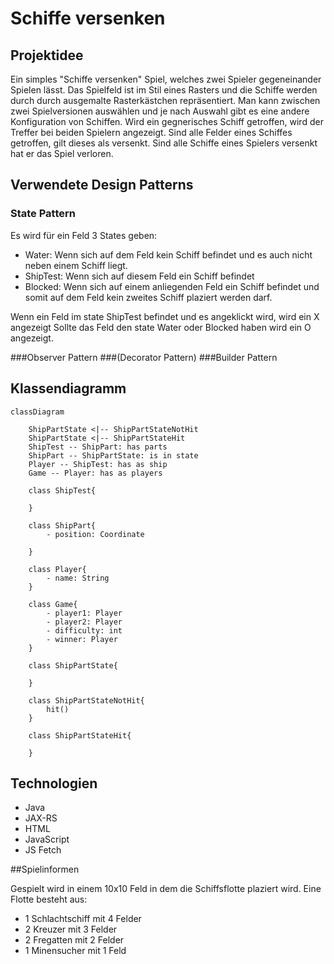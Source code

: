 # Schiffe versenken
## Projektidee
Ein simples "Schiffe versenken" Spiel, welches zwei Spieler gegeneinander Spielen lässt. Das Spielfeld ist im Stil eines Rasters und die Schiffe werden durch durch ausgemalte Rasterkästchen repräsentiert. Man kann zwischen zwei Spielversionen auswählen und je nach Auswahl gibt es eine andere Konfiguration von Schiffen.
Wird ein gegnerisches Schiff getroffen, wird der Treffer bei beiden Spielern angezeigt. Sind alle Felder eines Schiffes
getroffen, gilt dieses als versenkt.
Sind alle Schiffe eines Spielers versenkt hat er das Spiel verloren.

## Verwendete Design Patterns
### State Pattern
Es wird für ein Feld 3 States geben:
- Water:
Wenn sich auf dem Feld kein Schiff befindet und es
auch nicht neben einem Schiff liegt.
- ShipTest:
Wenn sich auf diesem Feld ein Schiff befindet
- Blocked: Wenn sich auf einem anliegenden Feld ein Schiff befindet und somit auf dem Feld kein zweites Schiff plaziert 
werden darf.

Wenn ein Feld im state ShipTest befindet und es angeklickt wird, wird ein X angezeigt
Sollte das Feld den state Water oder Blocked haben wird ein O angezeigt.

###Observer Pattern
###(Decorator Pattern)
###Builder Pattern

## Klassendiagramm

```mermaid
classDiagram

    ShipPartState <|-- ShipPartStateNotHit
    ShipPartState <|-- ShipPartStateHit
    ShipTest -- ShipPart: has parts
    ShipPart -- ShipPartState: is in state
    Player -- ShipTest: has as ship
    Game -- Player: has as players

    class ShipTest{
        
    } 

    class ShipPart{
        - position: Coordinate

    }

    class Player{
        - name: String
    }

    class Game{
        - player1: Player
        - player2: Player
        - difficulty: int
        - winner: Player
    }

    class ShipPartState{

    }

    class ShipPartStateNotHit{
        hit()
    }

    class ShipPartStateHit{

    }
```

## Technologien
- Java
- JAX-RS
- HTML
- JavaScript
- JS Fetch

##Spielinformen 

Gespielt wird in einem 10x10 Feld in dem die Schiffsflotte plaziert wird. Eine Flotte besteht aus:
- 1 Schlachtschiff mit 4 Felder
- 2 Kreuzer mit 3 Felder
- 2 Fregatten mit 2 Felder
- 1 Minensucher mit 1 Feld

